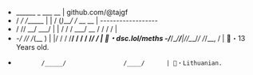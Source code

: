 -   ______         _    ___      __             | github.com/@tajgf
-  /  _/ /______  | |  / (_)____/ /_  __  __    | ------------------
-  / // __/ ___/  | | / / / ___/ __ \/ / / /    |
- -_/ // /_(__  )   | |/ / / /__/ / / / /_/ /   | 📧・dsc.lol/meths
-/___/\__/____/____|___/_/\___/_/ /_/\__, /     | 📝・13 Years old.
-            /_____/                /____/      | 🏴・Lithuanian.
